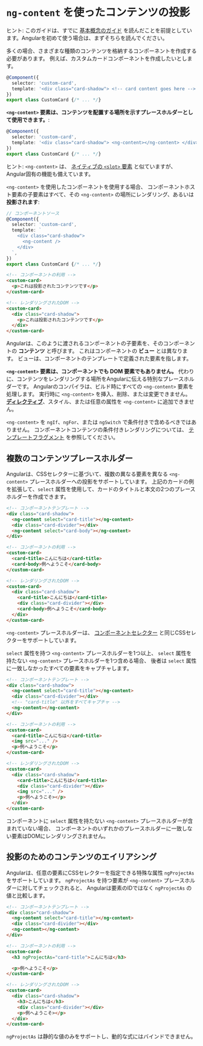 # `ng-content` を使ったコンテンツの投影

ヒント: このガイドは、すでに [基本概念のガイド](essentials) を読んだことを前提としています。Angularを初めて使う場合は、まずそちらを読んでください。

多くの場合、さまざまな種類のコンテンツを格納するコンポーネントを作成する必要があります。
例えば、カスタムカードコンポーネントを作成したいとします。

```ts
@Component({
  selector: 'custom-card',
  template: '<div class="card-shadow"> <!-- card content goes here --> </div>',
})
export class CustomCard {/* ... */}
```

**`<ng-content>` 要素は、コンテンツを配置する場所を示すプレースホルダーとして使用できます。**:

```ts
@Component({
  selector: 'custom-card',
  template: '<div class="card-shadow"> <ng-content></ng-content> </div>',
})
export class CustomCard {/* ... */}
```

ヒント: `<ng-content>` は、
[ネイティブの `<slot>` 要素](https://developer.mozilla.org/docs/Web/HTML/Element/slot) と似ていますが、
Angular固有の機能も備えています。

`<ng-content>` を使用したコンポーネントを使用する場合、
コンポーネントホスト要素の子要素はすべて、その `<ng-content>` の場所にレンダリング、あるいは **投影されます**:

```ts
// コンポーネントソース
@Component({
  selector: 'custom-card',
  template: `
    <div class="card-shadow">
      <ng-content />
    </div>
  `,
})
export class CustomCard {/* ... */}
```

```html
<!-- コンポーネントの利用 -->
<custom-card>
  <p>これは投影されたコンテンツです</p>
</custom-card>
```

```html
<!-- レンダリングされたDOM -->
<custom-card>
  <div class="card-shadow">
    <p>これは投影されたコンテンツです</p>
  </div>
</custom-card>
```

Angularは、このように渡されるコンポーネントの子要素を、そのコンポーネントの **コンテンツ** と呼びます。
これはコンポーネントの **ビュー** とは異なります。
ビューは、コンポーネントのテンプレートで定義された要素を指します。

**`<ng-content>` 要素は、コンポーネントでも DOM 要素でもありません。** 
代わりに、コンテンツをレンダリングする場所をAngularに伝える特別なプレースホルダーです。
Angularのコンパイラは、ビルド時にすべての `<ng-content>` 要素を処理します。
実行時に `<ng-content>` を挿入、削除、または変更できません。
**<span style="text-decoration:underline;">ディレクティブ</span>**、スタイル、または任意の属性を `<ng-content>` に追加できません。

`<ng-content>` を `ngIf`、`ngFor`、または `ngSwitch` で条件付きで含めるべきではありません。
コンポーネントコンテンツの条件付きレンダリングについては、
[テンプレートフラグメント](api/core/ng-template) を参照してください。

## 複数のコンテンツプレースホルダー

Angularは、CSSセレクターに基づいて、複数の異なる要素を異なる `<ng-content>` プレースホルダーへの投影をサポートしています。
上記のカードの例を拡張して、`select` 属性を使用して、カードのタイトルと本文の2つのプレースホルダーを作成できます。

```html
<!-- コンポーネントテンプレート -->
<div class="card-shadow">
  <ng-content select="card-title"></ng-content>
  <div class="card-divider"></div>
  <ng-content select="card-body"></ng-content>
</div>
```

```html
<!-- コンポーネントの利用 -->
<custom-card>
  <card-title>こんにちは</card-title>
  <card-body>例へようこそ</card-body>
</custom-card>
```

```html
<!-- レンダリングされたDOM -->
<custom-card>
  <div class="card-shadow">
    <card-title>こんにちは</card-title>
    <div class="card-divider"></div>
    <card-body>例へようこそ</card-body>
  </div>
</custom-card>
```

`<ng-content>` プレースホルダーは、
[コンポーネントセレクター](guide/components/selectors) と同じCSSセレクターをサポートしています。

`select` 属性を持つ `<ng-content>` プレースホルダーを1つ以上、
`select` 属性を持たない `<ng-content>` プレースホルダーを1つ含める場合、
後者は `select` 属性に一致しなかったすべての要素をキャプチャします。

```html
<!-- コンポーネントテンプレート -->
<div class="card-shadow">
  <ng-content select="card-title"></ng-content>
  <div class="card-divider"></div>
  <!-- "card-title" 以外をすべてキャプチャ -->
  <ng-content></ng-content>
</div>
```

```html
<!-- コンポーネントの利用 -->
<custom-card>
  <card-title>こんにちは</card-title>
  <img src="..." />
  <p>例へようこそ</p>
</custom-card>
```

```html
<!-- レンダリングされたDOM -->
<custom-card>
  <div class="card-shadow">
    <card-title>こんにちは</card-title>
    <div class="card-divider"></div>
    <img src="..." />
    <p>例へようこそ></p>
  </div>
</custom-card>
```

コンポーネントに `select` 属性を持たない `<ng-content>` プレースホルダーが含まれていない場合、
コンポーネントのいずれかのプレースホルダーに一致しない要素はDOMにレンダリングされません。

## 投影のためのコンテンツのエイリアシング

Angularは、任意の要素にCSSセレクターを指定できる特殊な属性 `ngProjectAs` をサポートしています。
`ngProjectAs` を持つ要素が `<ng-content>` プレースホルダーに対してチェックされると、
Angularは要素のIDではなく `ngProjectAs` の値と比較します。

```html
<!-- コンポーネントテンプレート -->
<div class="card-shadow">
  <ng-content select="card-title"></ng-content>
  <div class="card-divider"></div>
  <ng-content></ng-content>
</div>
```

```html
<!-- コンポーネントの利用 -->
<custom-card>
  <h3 ngProjectAs="card-title">こんにちは</h3>

  <p>例へようこそ</p>
</custom-card>
```

```html
<!-- レンダリングされたDOM -->
<custom-card>
  <div class="card-shadow">
    <h3>こんにちは</h3>
    <div class="card-divider"></div>
    <p>例へようこそ></p>
  </div>
</custom-card>
```

`ngProjectAs` は静的な値のみをサポートし、動的な式にはバインドできません。
